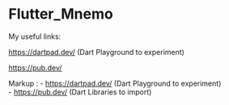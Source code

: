 # Flutter_Mnemo


My useful links:

https://dartpad.dev/ (Dart Playground to experiment)

https://pub.dev/

Markup : - https://dartpad.dev/ (Dart Playground to experiment)   
         - https://pub.dev/ (Dart Libraries to import)
